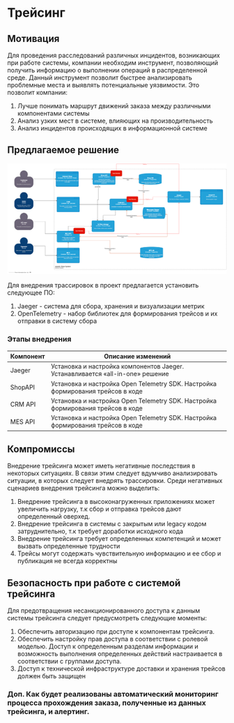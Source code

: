 # Трейсинг

## Мотивация
Для проведения расследований различных инцидентов, возникающих при работе системы, компании необходим инструмент, позволяющий получить информацию о выполнении операций в распределенной среде. 
Данный инструмент позволит быстрее анализировать проблемные места и выявлять потенциальные уязвимости.
Это позволит компании:
1. Лучше понимать маршрут движений заказа между различными компонентами системы
2. Анализ узких мест в системе, влияющих на производительность
3. Анализ инцидентов происходящих в информационной системе

## Предлагаемое решение
![jewerly_c4_model_trace.png](jewerly_c4_model_trace.png)

Для внедрения трассировок в проект предлагается установить следующее ПО:
1. Jaeger - система для сбора, хранения и визуализации метрик
2. OpenTelemetry - набор библиотек для формирования трейсов и их отправки в систему сбора

### Этапы внедрения

| Компонент | Описание изменений                                                               |
|-----------|----------------------------------------------------------------------------------|
| Jaeger    | Установка и настройка компонентов Jaeger. Устанавливается «all-in-one» решение   | 
| ShopAPI   | Установка и настройка Open Telemetry SDK. Настройка формирования трейсов в коде  | 
| CRM API   | Установка и настройка Open Telemetry SDK. Настройка формирования трейсов в коде  | 
| MES API   | Установка и настройка Open Telemetry SDK. Настройка формирования трейсов в коде  | 



## Компромиссы
 
Внедрение трейсинга может иметь негативные последствия в некоторых ситуациях. В связи этим следует вдумчиво анализировать ситуации, в которых следует внедрять трассировки.
Среди негативных сценариев внедрения трейсинга можно выделить:
1. Внедрение трейсинга в высоконагруженных приложениях может увеличить нагрузку, т.к сбор и отправка трейсов дают определенный оверхед.
2. Внедрение трейсинга в системы с закрытым или legacy кодом затруднительно, т.к требует доработки исходного кода
3. Внедрение трейсинга требует определенных компетенций и может вызвать определенные трудности
4. Трейсы могут содержать чувствительную информацию и ее сбор и публикация не всегда корректны

## Безопасность при работе с системой трейсинга

Для предотвращения несанкционированного доступа к данным системы трейсинга следует предусмотреть следующие моменты:
1. Обеспечить авторизацию при доступе к компонентам трейсинга.
2. Обеспечить настройку прав доступа в соответствии с ролевой моделью. Доступ к определенным разделам информации и возможность выполнения определенных действий настраивается в соответствии с группами доступа.
3. Доступ к технической инфраструктуре доставки и хранения трейсов должен быть защищен







### Доп. Как будет реализованы автоматический мониторинг процесса прохождения заказа, полученные из данных трейсинга, и алертинг.
